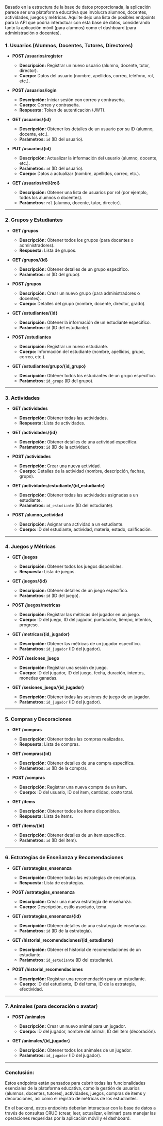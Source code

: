Basado en la estructura de la base de datos proporcionada, la aplicación parece ser una plataforma educativa que involucra alumnos, docentes, actividades, juegos y métricas. Aquí te dejo una lista de posibles endpoints para la API que podría interactuar con esta base de datos, considerando tanto la aplicación móvil (para alumnos) como el dashboard (para administración o docentes).

### **1. Usuarios (Alumnos, Docentes, Tutores, Directores)**

- **POST /usuarios/register**  
  - **Descripción:** Registrar un nuevo usuario (alumno, docente, tutor, director).
  - **Cuerpo:** Datos del usuario (nombre, apellidos, correo, teléfono, rol, etc.).

- **POST /usuarios/login**  
  - **Descripción:** Iniciar sesión con correo y contraseña.
  - **Cuerpo:** Correo y contraseña.
  - **Respuesta:** Token de autenticación (JWT).

- **GET /usuarios/{id}**  
  - **Descripción:** Obtener los detalles de un usuario por su ID (alumno, docente, etc.).
  - **Parámetros:** `id` (ID del usuario).

- **PUT /usuarios/{id}**  
  - **Descripción:** Actualizar la información del usuario (alumno, docente, etc.).
  - **Parámetros:** `id` (ID del usuario).
  - **Cuerpo:** Datos a actualizar (nombre, apellidos, correo, etc.).

- **GET /usuarios/rol/{rol}**  
  - **Descripción:** Obtener una lista de usuarios por rol (por ejemplo, todos los alumnos o docentes).
  - **Parámetros:** `rol` (alumno, docente, tutor, director).

---

### **2. Grupos y Estudiantes**

- **GET /grupos**  
  - **Descripción:** Obtener todos los grupos (para docentes o administradores).
  - **Respuesta:** Lista de grupos.

- **GET /grupos/{id}**  
  - **Descripción:** Obtener detalles de un grupo específico.
  - **Parámetros:** `id` (ID del grupo).

- **POST /grupos**  
  - **Descripción:** Crear un nuevo grupo (para administradores o docentes).
  - **Cuerpo:** Detalles del grupo (nombre, docente, director, grado).

- **GET /estudiantes/{id}**  
  - **Descripción:** Obtener la información de un estudiante específico.
  - **Parámetros:** `id` (ID del estudiante).

- **POST /estudiantes**  
  - **Descripción:** Registrar un nuevo estudiante.
  - **Cuerpo:** Información del estudiante (nombre, apellidos, grupo, correo, etc.).

- **GET /estudiantes/grupo/{id_grupo}**  
  - **Descripción:** Obtener todos los estudiantes de un grupo específico.
  - **Parámetros:** `id_grupo` (ID del grupo).

---

### **3. Actividades**

- **GET /actividades**  
  - **Descripción:** Obtener todas las actividades.
  - **Respuesta:** Lista de actividades.

- **GET /actividades/{id}**  
  - **Descripción:** Obtener detalles de una actividad específica.
  - **Parámetros:** `id` (ID de la actividad).

- **POST /actividades**  
  - **Descripción:** Crear una nueva actividad.
  - **Cuerpo:** Detalles de la actividad (nombre, descripción, fechas, grupo).

- **GET /actividades/estudiante/{id_estudiante}**  
  - **Descripción:** Obtener todas las actividades asignadas a un estudiante.
  - **Parámetros:** `id_estudiante` (ID del estudiante).

- **POST /alumno_actividad**  
  - **Descripción:** Asignar una actividad a un estudiante.
  - **Cuerpo:** ID del estudiante, actividad, materia, estado, calificación.

---

### **4. Juegos y Métricas**

- **GET /juegos**  
  - **Descripción:** Obtener todos los juegos disponibles.
  - **Respuesta:** Lista de juegos.

- **GET /juegos/{id}**  
  - **Descripción:** Obtener detalles de un juego específico.
  - **Parámetros:** `id` (ID del juego).

- **POST /juegos/metricas**  
  - **Descripción:** Registrar las métricas del jugador en un juego.
  - **Cuerpo:** ID del juego, ID del jugador, puntuación, tiempo, intentos, progreso.

- **GET /metricas/{id_jugador}**  
  - **Descripción:** Obtener las métricas de un jugador específico.
  - **Parámetros:** `id_jugador` (ID del jugador).

- **POST /sesiones_juego**  
  - **Descripción:** Registrar una sesión de juego.
  - **Cuerpo:** ID del jugador, ID del juego, fecha, duración, intentos, monedas ganadas.

- **GET /sesiones_juego/{id_jugador}**  
  - **Descripción:** Obtener todas las sesiones de juego de un jugador.
  - **Parámetros:** `id_jugador` (ID del jugador).

---

### **5. Compras y Decoraciones**

- **GET /compras**  
  - **Descripción:** Obtener todas las compras realizadas.
  - **Respuesta:** Lista de compras.

- **GET /compras/{id}**  
  - **Descripción:** Obtener detalles de una compra específica.
  - **Parámetros:** `id` (ID de la compra).

- **POST /compras**  
  - **Descripción:** Registrar una nueva compra de un item.
  - **Cuerpo:** ID del usuario, ID del item, cantidad, costo total.

- **GET /items**  
  - **Descripción:** Obtener todos los items disponibles.
  - **Respuesta:** Lista de items.

- **GET /items/{id}**  
  - **Descripción:** Obtener detalles de un item específico.
  - **Parámetros:** `id` (ID del item).

---

### **6. Estrategias de Enseñanza y Recomendaciones**

- **GET /estrategias_ensenanza**  
  - **Descripción:** Obtener todas las estrategias de enseñanza.
  - **Respuesta:** Lista de estrategias.

- **POST /estrategias_ensenanza**  
  - **Descripción:** Crear una nueva estrategia de enseñanza.
  - **Cuerpo:** Descripción, estilo asociado, tema.

- **GET /estrategias_ensenanza/{id}**  
  - **Descripción:** Obtener detalles de una estrategia de enseñanza.
  - **Parámetros:** `id` (ID de la estrategia).

- **GET /historial_recomendaciones/{id_estudiante}**  
  - **Descripción:** Obtener el historial de recomendaciones de un estudiante.
  - **Parámetros:** `id_estudiante` (ID del estudiante).

- **POST /historial_recomendaciones**  
  - **Descripción:** Registrar una recomendación para un estudiante.
  - **Cuerpo:** ID del estudiante, ID del tema, ID de la estrategia, efectividad.

---

### **7. Animales (para decoración o avatar)**

- **POST /animales**  
  - **Descripción:** Crear un nuevo animal para un jugador.
  - **Cuerpo:** ID del jugador, nombre del animal, ID del item (decoración).

- **GET /animales/{id_jugador}**  
  - **Descripción:** Obtener todos los animales de un jugador.
  - **Parámetros:** `id_jugador` (ID del jugador).

---

### **Conclusión:**

Estos endpoints están pensados para cubrir todas las funcionalidades esenciales de la plataforma educativa, como la gestión de usuarios (alumnos, docentes, tutores), actividades, juegos, compras de items y decoraciones, así como el registro de métricas de los estudiantes. 

En el backend, estos endpoints deberían interactuar con la base de datos a través de consultas CRUD (crear, leer, actualizar, eliminar) para manejar las operaciones requeridas por la aplicación móvil y el dashboard.
